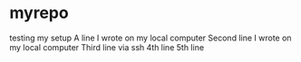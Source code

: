 # myrepo
testing my setup
A line I wrote on my local computer
Second line I wrote on my local computer
Third line via ssh
4th line
5th line

